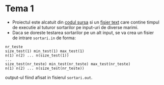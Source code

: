# Tema 1
- Proiectul este alcatuit din [codul sursa](Sortari.cpp) si un [fisier text](sortari.txt) care contine timpul de executie al tuturor sortarilor pe input-uri de diverse marimi.
- Daca se doreste testarea sortarilor pe un alt input, se va crea un fisier de intrare  `sortari.in` de forma:

```
nr_teste
size_test(1) min_test(1) max_test(1)
n(1) n(2) ... n(size_test(1))
...
size_test(nr_teste) min_test(nr_teste) max_test(nr_teste)
n(1) n(2) ... n(size_test(nr_teste))
```
output-ul fiind afisat in fisierul `sortari.out`.
